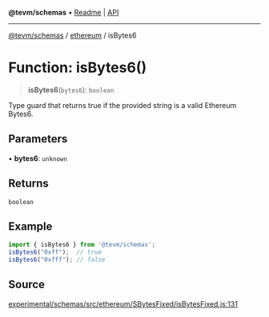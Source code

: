 **@tevm/schemas** • [Readme](../../README.md) \| [API](../../modules.md)

***

[@tevm/schemas](../../README.md) / [ethereum](../README.md) / isBytes6

# Function: isBytes6()

> **isBytes6**(`bytes6`): `boolean`

Type guard that returns true if the provided string is a valid Ethereum Bytes6.

## Parameters

• **bytes6**: `unknown`

## Returns

`boolean`

## Example

```ts
import { isBytes6 } from '@tevm/schemas';
isBytes6("0xff");  // true
isBytes6("0xfff"); // false
````

## Source

[experimental/schemas/src/ethereum/SBytesFixed/isBytesFixed.js:131](https://github.com/evmts/tevm-monorepo/blob/main/experimental/schemas/src/ethereum/SBytesFixed/isBytesFixed.js#L131)
